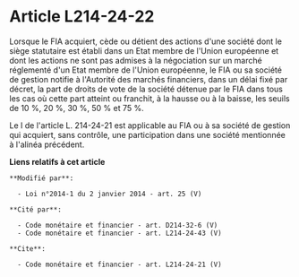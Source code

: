 # Article L214-24-22

Lorsque le FIA acquiert, cède ou détient des actions d'une société dont le siège statutaire est établi dans un Etat membre de
l'Union européenne et dont les actions ne sont pas admises à la négociation sur un marché réglementé d'un Etat membre de
l'Union européenne, le FIA ou sa société de gestion notifie à l'Autorité des marchés financiers, dans un délai fixé par
décret, la part de droits de vote de la société détenue par le FIA dans tous les cas où cette part atteint ou franchit, à la
hausse ou à la baisse, les seuils de 10 %, 20 %, 30 %, 50 % et 75 %. 

Le I de l'article L. 214-24-21 est applicable au FIA ou à sa société de gestion qui acquiert, sans contrôle, une
participation dans une société mentionnée à l'alinéa précédent.

**Liens relatifs à cet article**

	**Modifié par**:

	  - Loi n°2014-1 du 2 janvier 2014 - art. 25 (V)

	**Cité par**:

	  - Code monétaire et financier - art. D214-32-6 (V)
	  - Code monétaire et financier - art. L214-24-43 (V)

	**Cite**:

	  - Code monétaire et financier - art. L214-24-21 (V)
